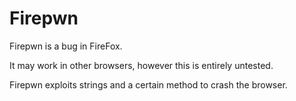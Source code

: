 # Firepwn
Firepwn is a bug in FireFox.

It may work in other browsers, however this is entirely untested. 

Firepwn exploits strings and a certain method to crash the browser. 
